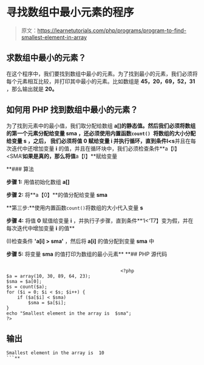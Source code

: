 # 寻找数组中最小元素的程序

> 原文：<https://learnetutorials.com/php/programs/program-to-find-smallest-element-in-array>

## 求数组中最小的元素？

在这个程序中，我们要找到数组中最小的元素。为了找到最小的元素，我们必须将每个元素相互比较，并打印其中最小的元素。比如数组是 **45，20，69，52，31** ，那么输出就是 **20。**

## 如何用 PHP 找到数组中最小的元素？

为了找到元素中的最小值，我们取分配给数组 **a[]的静态值。**然后我们必须将数组的第一个元素分配给变量 **sma** ，还必须使用内置函数`count() `将数组的大小分配给变量 **s** ，之后， 我们必须将值 **0** 赋给变量 **i** 并执行循环，直到条件**I<s**并且在每次迭代中还增加变量 **i** 的值，并且在循环块中，我们必须检查条件**a【I】<SMA‘**如果是真的，那么将值**a【I】**赋给变量

 **### 算法

**步骤 1:** 用值初始化数组 **a[]**

**步骤 2:** 将**a【0】**的值分配给变量 **sma**

**第三步:**使用内置函数`count()`将数组的大小代入变量 **s**

**步骤 4:** 将值 **0** 赋值给变量 **i** ，并执行子步骤，直到条件**‘I<‘T7】变为假，并在每次迭代中增加变量 **i** 的值**

(I)检查条件 **'a[i] > sma'** ，然后将 **a[i]** 的值分配到变量 **sma** 中

**步骤 5:** 将变量 **sma** 的值打印为数组的最小元素**  **## PHP 源代码

```

                                          <?php
$a = array(10, 30, 89, 64, 23);
$sma = $a[0];
$s = count($a);
for ($i = 0; $i < $s; $i++) {
    if ($a[$i] < $sma)
        $sma = $a[$i];
}
echo "Smallest element in the array is  $sma";
?>

```

## 输出

```
Smallest element in the array is  10
```**
